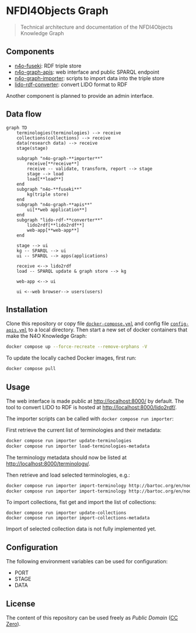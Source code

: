 # NFDI4Objects Graph

> Technical architecture and documentation of the NFDI4Objects Knowledge Graph

## Components

- [n4o-fuseki](https://github.com/nfdi4objects/n4o-fuseki): RDF triple store
- [n4o-graph-apis](https://github.com/nfdi4objects/n4o-graph-apis): web interface and public SPARQL endpoint
- [n4o-graph-importer](https://github.com/nfdi4objects/n4o-graph-importer): scripts to import data into the triple store
- [lido-rdf-converter](https://github.com/nfdi4objects/lido-rdf-converter): convert LIDO format to RDF

Another component is planned to provide an admin interface.

## Data flow

```mermaid
graph TD
    terminologies(terminologies) --> receive
    collections(collections) --> receive
    data(research data) --> receive
    stage(stage)

    subgraph "n4o-graph-**importer**"
        receive[**receive**]
        receive -- validate, transform, report --> stage
        stage --> load
        load[**load**]
    end
    subgraph "n4o-**fuseki**"
        kg(triple store)
    end
    subgraph "n4o-graph-**apis**"
        ui[**web application**]
    end
    subgraph "lido-rdf-**converter**"
        lido2rdf[**lido2rdf**]
        web-app[**web-app**]
    end

    stage --> ui
    kg -- SPARQL --> ui
    ui -- SPARQL --> apps(applications)

    receive <--> lido2rdf
    load -- SPARQL update & graph store --> kg

    web-app <--> ui

    ui <--web browser--> users(users)
```

## Installation

Clone this repository or copy file [`docker-compose.yml`](docker-compose.yml) and config file [`config-apis.yml`](config-apis.yml) to a local directory. Then start a new set of docker containers that make the N4O Knowledge Graph:

~~~sh
docker compose up --force-recreate --remove-orphans -V
~~~

To update the locally cached Docker images, first run:

~~~sh
docker compose pull
~~~

## Usage

The web interface is made public at <http://localhost:8000/> by default. The tool to convert LIDO to RDF is hosted at <http://localhost:8000/lido2rdf/>.

The importer scripts can be called with `docker compose run importer`:

First retrieve the current list of terminologies and their metadata:

~~~sh
docker compose run importer update-terminologies
docker compose run importer load-terminologies-metadata 
~~~

The terminology metadata should now be listed at <http://localhost:8000/terminology/>.

Then retrieve and load selected terminologies, e.g.:

~~~sh
docker compose run importer import-terminology http://bartoc.org/en/node/18274  # SKOS
docker compose run importer import-terminology http://bartoc.org/en/node/1644   # CRM
~~~

To import collections, fist get and import the list of collections:

~~~
docker compose run importer update-collections
docker compose run importer import-collections-metadata
~~~

Import of selected collection data is not fully implemented yet.

## Configuration

The following environment variables can be used for configuration:

- PORT
- STAGE
- DATA

## License

The content of this repository can be used freely as *Public Domain* ([CC Zero](https://creativecommons.org/publicdomain/zero/1.0/)).
